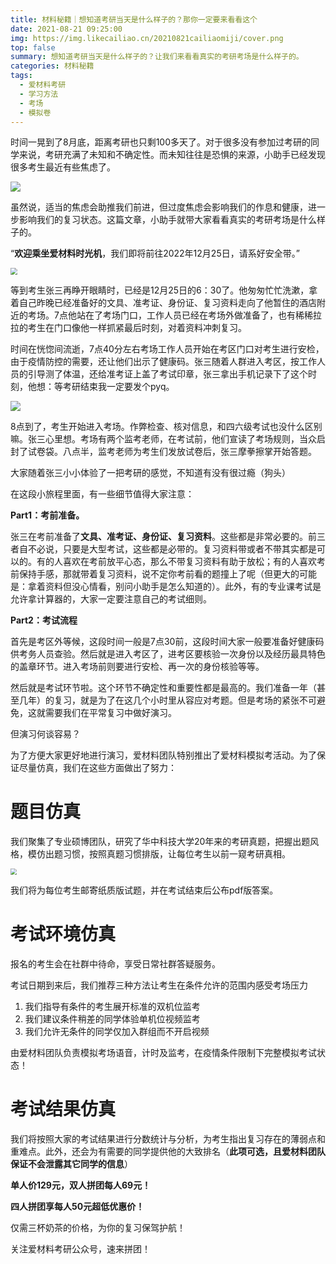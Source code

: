 ```yaml
---
title: 材料秘籍｜想知道考研当天是什么样子的？那你一定要来看看这个
date: 2021-08-21 09:25:00
img: https://img.likecailiao.cn/20210821cailiaomiji/cover.png
top: false
summary: 想知道考研当天是什么样子的？让我们来看看真实的考研考场是什么样子的。
categories: 材料秘籍
tags:
  - 爱材料考研
  - 学习方法
  - 考场
  - 模拟卷
---
```


时间一晃到了8月底，距离考研也只剩100多天了。对于很多没有参加过考研的同学来说，考研充满了未知和不确定性。而未知往往是恐惧的来源，小助手已经发现很多考生最近有些焦虑了。

![](https://img.likecailiao.cn/20210821cailiaomiji/1.png)

虽然说，适当的焦虑会助推我们前进，但过度焦虑会影响我们的作息和健康，进一步影响我们的复习状态。这篇文章，小助手就带大家看看真实的考研考场是什么样子的。

“**欢迎乘坐爱材料时光机**，我们即将前往2022年12月25日，请系好安全带。”

<img src="https://img.likecailiao.cn/20210821cailiaomiji/2.jpg" style="zoom:67%;" />

等到考生张三再睁开眼睛时，已经是12月25日的6：30了。他匆匆忙忙洗漱，拿着自己昨晚已经准备好的文具、准考证、身份证、复习资料走向了他暂住的酒店附近的考场。7点他站在了考场门口，工作人员已经在考场外做准备了，也有稀稀拉拉的考生在门口像他一样抓紧最后时刻，对着资料冲刺复习。

时间在恍惚间流逝，7点40分左右考场工作人员开始在考区门口对考生进行安检，由于疫情防控的需要，还让他们出示了健康码。张三随着人群进入考区，按工作人员的引导测了体温，还给准考证上盖了考试印章，张三拿出手机记录下了这个时刻，他想：等考研结束我一定要发个pyq。

![](https://img.likecailiao.cn/20210821cailiaomiji/3.jpg)

8点到了，考生开始进入考场。作弊检查、核对信息，和四六级考试也没什么区别嘛。张三心里想。考场有两个监考老师，在考试前，他们宣读了考场规则，当众启封了试卷袋。八点半，监考老师为考生们发放试卷后，张三摩拳擦掌开始答题。

大家随着张三小小体验了一把考研的感觉，不知道有没有很过瘾（狗头）

在这段小旅程里面，有一些细节值得大家注意：

**Part1：考前准备。**

张三在考前准备了**文具、准考证、身份证、复习资料**。这些都是非常必要的。前三者自不必说，只要是大型考试，这些都是必带的。复习资料带或者不带其实都是可以的。有的人喜欢在考前放平心态，那么不带复习资料有助于放松；有的人喜欢考前保持手感，那就带着复习资料，说不定你考前看的题撞上了呢（但更大的可能是：拿着资料但没心情看，别问小助手是怎么知道的）。此外，有的专业课考试是允许拿计算器的，大家一定要注意自己的考试细则。

**Part2：考试流程**

首先是考区外等候，这段时间一般是7点30前，这段时间大家一般要准备好健康码供考务人员查验。然后就是进入考区了，进考区要核验一次身份以及经历最具特色的盖章环节。进入考场前则要进行安检、再一次的身份核验等等。

然后就是考试环节啦。这个环节不确定性和重要性都是最高的。我们准备一年（甚至几年）的复习，就是为了在这几个小时里从容应对考题。但是考场的紧张不可避免，这就需要我们在平常复习中做好演习。

 

但演习何谈容易？

为了方便大家更好地进行演习，爱材料团队特别推出了爱材料模拟考活动。为了保证尽量仿真，我们在这些方面做出了努力：

# **题目仿真**

我们聚集了专业硕博团队，研究了华中科技大学20年来的考研真题，把握出题风格，模仿出题习惯，按照真题习惯排版，让每位考生以前一窥考研真相。

<img src="https://img.likecailiao.cn/20210821cailiaomiji/4.jpg" style="zoom:60%;" />

我们将为每位考生邮寄纸质版试题，并在考试结束后公布pdf版答案。

# **考试环境仿真**

报名的考生会在社群中待命，享受日常社群答疑服务。

考试日期到来后，我们推荐三种方法让考生在条件允许的范围内感受考场压力

1. 我们指导有条件的考生展开标准的双机位监考
2. 我们建议条件稍差的同学体验单机位视频监考
3. 我们允许无条件的同学仅加入群组而不开启视频

由爱材料团队负责模拟考场语音，计时及监考，在疫情条件限制下完整模拟考试状态！

# **考试结果仿真**

我们将按照大家的考试结果进行分数统计与分析，为考生指出复习存在的薄弱点和重难点。此外，还会为有需要的同学提供他的大致排名（**此项可选，且爱材料团队保证不会泄露其它同学的信息**）

 

**单人价129元，双人拼团每人69元！**

**四人拼团享每人50元超低优惠价！**

仅需三杯奶茶的价格，为你的复习保驾护航！

关注爱材料考研公众号，速来拼团！
